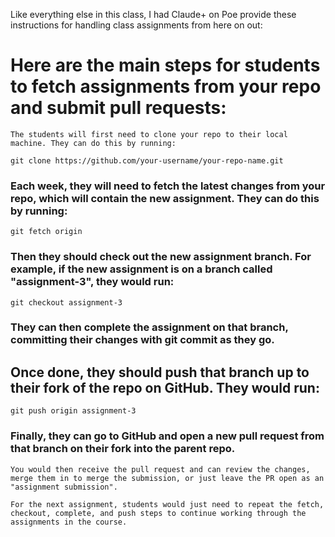 Like everything else in this class, I had Claude+ on Poe provide these instructions for handling class assignments from here on out: 

# Here are the main steps for students to fetch assignments from your repo and submit pull requests:


    The students will first need to clone your repo to their local machine. They can do this by running:


```
git clone https://github.com/your-username/your-repo-name.git
```

###    Each week, they will need to fetch the latest changes from your repo, which will contain the new assignment. They can do this by running:

```
git fetch origin
```

###    Then they should check out the new assignment branch. For example, if the new assignment is on a branch called "assignment-3", they would run:

```
git checkout assignment-3
```

###    They can then complete the assignment on that branch, committing their changes with git commit as they go.

##    Once done, they should push that branch up to their fork of the repo on GitHub. They would run:

```
git push origin assignment-3
```

###    Finally, they can go to GitHub and open a new pull request from that branch on their fork into the parent repo.

    You would then receive the pull request and can review the changes, merge them in to merge the submission, or just leave the PR open as an "assignment submission".

    For the next assignment, students would just need to repeat the fetch, checkout, complete, and push steps to continue working through the assignments in the course.

